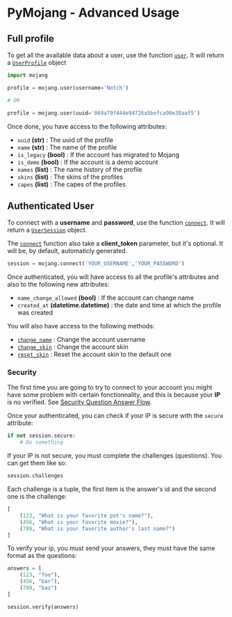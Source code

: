 # PyMojang - Advanced Usage

## Full profile

To get all the available data about a user, use the function [`user`](). It will return a [`UserProfile`]() object

```python
import mojang

profile = mojang.user(username='Notch')

# OR

profile = mojang.user(uuid='069a79f444e94726a5befca90e38aaf5')
```

Once done, you have access to the following attributes:

- `uuid` **(str)** : The uuid of the profile
- `name` **(str)** : The name of the profile
- `is_legacy` **(bool)** : If the account has migrated to Mojang
- `is_demo` **(bool)** : If the account is a demo account
- `names` **(list)** : The name history of the profile
- `skins` **(list)** : The skins of the profiles
- `capes` **(list)** : The capes of the profiles


## Authenticated User

To connect with a **username** and **password**, use the function [`connect`](). It will return a [`UserSession`]() object.

The [`connect`]() function also take a **client_token** parameter, but it's optional. It will be, by default, automaticly generated.

```python
session = mojang.connect('YOUR_USERNAME','YOUR_PASSWORD')
```

Once authenticated, you will have access to all the profile's attributes and also to the following new attributes:

- `name_change_allowed` **(bool)** : If the account can change name
- `created_at` **(datetime.datetime)** : the date and time at which the profile was created

You will also have access to the following methods:

- [`change_name`]() : Change the account username
- [`change_skin`]() : Change the account skin
- [`reset_skin`]() : Reset the account skin to the default one

### Security

The first time you are going to try to connect to your account you might have some problem with certain fonctionnality, and this is because your **IP** is no verified. See [Security Question Answer Flow](https://wiki.vg/Mojang_API#Security_question-answer_flow).

Once your authenticated, you can check if your IP is secure with the `secure` attribute:  

```python
if not session.secure:
    # Do something
```

If your IP is not secure, you must complete the challenges (questions). You can get them like so:

```python
session.challenges
```

Each challenge is a tuple, the first item is the answer's id and the second one is the challenge:

```python
[
    (123, "What is your favorite pet's name?"),
    (456, "What is your favorite movie?"),
    (789, "What is your favorite author's last name?")
]
```

To verify your ip, you must send your answers, they must have the same format as the questions:

```python
answers = [
    (123, "foo"),
    (456, "bar"),
    (789, "baz")
]

session.verify(answers)
```